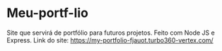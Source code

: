 # Meu-portf-lio
Site que servirá de portfólio para futuros projetos. Feito com Node JS e Express. 
 Link do site: https://my-portfolio-fjauot.turbo360-vertex.com/
